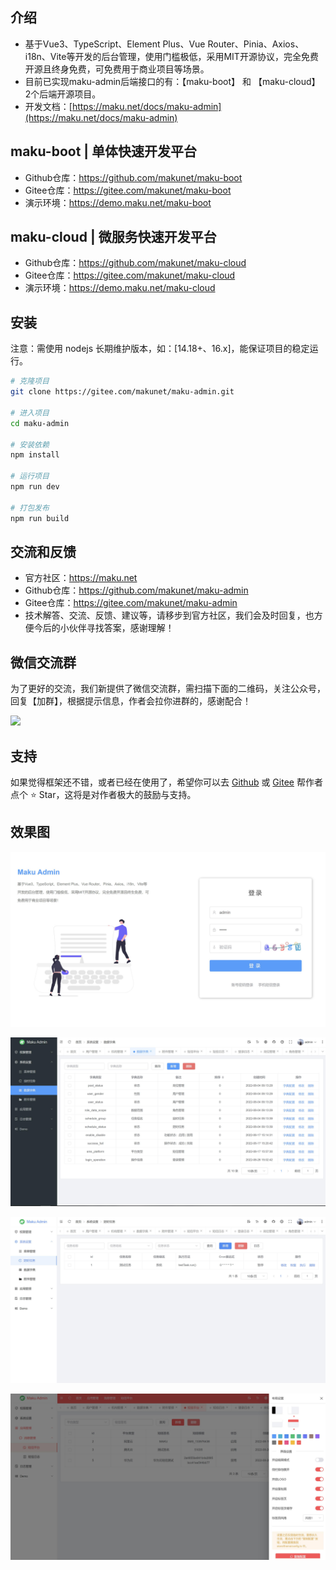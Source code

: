 ## 介绍
- 基于Vue3、TypeScript、Element Plus、Vue Router、Pinia、Axios、i18n、Vite等开发的后台管理，使用门槛极低，采用MIT开源协议，完全免费开源且终身免费，可免费用于商业项目等场景。
- 目前已实现maku-admin后端接口的有：【maku-boot】 和 【maku-cloud】 2个后端开源项目。
- 开发文档：[https://maku.net/docs/maku-admin](https://maku.net/docs/maku-admin)


## maku-boot | 单体快速开发平台
- Github仓库：https://github.com/makunet/maku-boot
- Gitee仓库：https://gitee.com/makunet/maku-boot
- 演示环境：https://demo.maku.net/maku-boot


## maku-cloud | 微服务快速开发平台
- Github仓库：https://github.com/makunet/maku-cloud
- Gitee仓库：https://gitee.com/makunet/maku-cloud
- 演示环境：https://demo.maku.net/maku-cloud


## 安装
注意：需使用 nodejs 长期维护版本，如：[14.18+、16.x]，能保证项目的稳定运行。

```bash
# 克隆项目
git clone https://gitee.com/makunet/maku-admin.git

# 进入项目
cd maku-admin

# 安装依赖
npm install

# 运行项目
npm run dev

# 打包发布
npm run build
```


## 交流和反馈
- 官方社区：https://maku.net
- Github仓库：https://github.com/makunet/maku-admin
- Gitee仓库：https://gitee.com/makunet/maku-admin
- 技术解答、交流、反馈、建议等，请移步到官方社区，我们会及时回复，也方便今后的小伙伴寻找答案，感谢理解！


## 微信交流群
为了更好的交流，我们新提供了微信交流群，需扫描下面的二维码，关注公众号，回复【加群】，根据提示信息，作者会拉你进群的，感谢配合！

![](https://maku.net/app/img/qrcode.jpg)


## 支持
如果觉得框架还不错，或者已经在使用了，希望你可以去 [Github](https://github.com/makunet/maku-admin) 或 [Gitee](https://gitee.com/makunet/maku-admin) 帮作者点个 ⭐ Star，这将是对作者极大的鼓励与支持。

## 效果图
![输入图片说明](public/images/1.jpg)

![输入图片说明](public/images/2.jpg)

![输入图片说明](public/images/3.jpg)

![输入图片说明](public/images/4.jpg)

